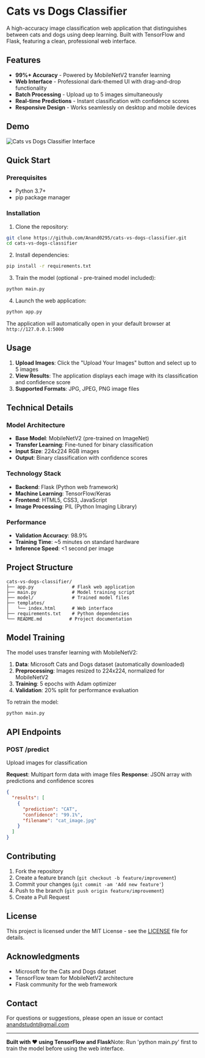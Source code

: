 # Cats vs Dogs Classifier

A high-accuracy image classification web application that distinguishes between cats and dogs using deep learning. Built with TensorFlow and Flask, featuring a clean, professional web interface.

## Features

- **99%+ Accuracy** - Powered by MobileNetV2 transfer learning
- **Web Interface** - Professional dark-themed UI with drag-and-drop functionality
- **Batch Processing** - Upload up to 5 images simultaneously
- **Real-time Predictions** - Instant classification with confidence scores
- **Responsive Design** - Works seamlessly on desktop and mobile devices

## Demo

![Cats vs Dogs Classifier Interface](/Users/anand/Portfolio/demo.png)

## Quick Start

### Prerequisites

- Python 3.7+
- pip package manager

### Installation

1. Clone the repository:
```bash
git clone https://github.com/Anand0295/cats-vs-dogs-classifier.git
cd cats-vs-dogs-classifier
```

2. Install dependencies:
```bash
pip install -r requirements.txt
```

3. Train the model (optional - pre-trained model included):
```bash
python main.py
```

4. Launch the web application:
```bash
python app.py
```

The application will automatically open in your default browser at `http://127.0.0.1:5000`

## Usage

1. **Upload Images**: Click the "Upload Your Images" button and select up to 5 images
2. **View Results**: The application displays each image with its classification and confidence score
3. **Supported Formats**: JPG, JPEG, PNG image files

## Technical Details

### Model Architecture
- **Base Model**: MobileNetV2 (pre-trained on ImageNet)
- **Transfer Learning**: Fine-tuned for binary classification
- **Input Size**: 224x224 RGB images
- **Output**: Binary classification with confidence scores

### Technology Stack
- **Backend**: Flask (Python web framework)
- **Machine Learning**: TensorFlow/Keras
- **Frontend**: HTML5, CSS3, JavaScript
- **Image Processing**: PIL (Python Imaging Library)

### Performance
- **Validation Accuracy**: 98.9%
- **Training Time**: ~5 minutes on standard hardware
- **Inference Speed**: <1 second per image

## Project Structure

```
cats-vs-dogs-classifier/
├── app.py              # Flask web application
├── main.py             # Model training script
├── model/              # Trained model files
├── templates/
│   └── index.html      # Web interface
├── requirements.txt    # Python dependencies
└── README.md          # Project documentation
```

## Model Training

The model uses transfer learning with MobileNetV2:

1. **Data**: Microsoft Cats and Dogs dataset (automatically downloaded)
2. **Preprocessing**: Images resized to 224x224, normalized for MobileNetV2
3. **Training**: 5 epochs with Adam optimizer
4. **Validation**: 20% split for performance evaluation

To retrain the model:
```bash
python main.py
```

## API Endpoints

### POST /predict
Upload images for classification

**Request**: Multipart form data with image files
**Response**: JSON array with predictions and confidence scores

```json
{
  "results": [
    {
      "prediction": "CAT",
      "confidence": "99.1%",
      "filename": "cat_image.jpg"
    }
  ]
}
```

## Contributing

1. Fork the repository
2. Create a feature branch (`git checkout -b feature/improvement`)
3. Commit your changes (`git commit -am 'Add new feature'`)
4. Push to the branch (`git push origin feature/improvement`)
5. Create a Pull Request

## License

This project is licensed under the MIT License - see the [LICENSE](LICENSE) file for details.

## Acknowledgments

- Microsoft for the Cats and Dogs dataset
- TensorFlow team for MobileNetV2 architecture
- Flask community for the web framework

## Contact

For questions or suggestions, please open an issue or contact [anandstudnt@gmail.com](mailto:anandstudnt@gmail.com)

---

**Built with ❤️ using TensorFlow and Flask**Note: Run 'python main.py' first to train the model before using the web interface.
